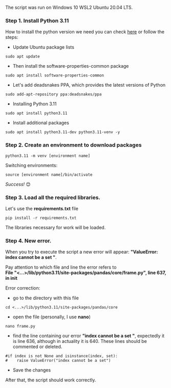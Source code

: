 The script was run on Windows 10 WSL2 Ubuntu 20.04 LTS.

### Step 1. Install Python 3.11

How to install the python version we need you can check [here](https://linuxways.net/ubuntu/how-to-install-python-3-11-on-ubuntu-20-04/) or follow the steps:

* Update Ubuntu package lists
```
sudo apt update
```
* Then install the software-properties-common package
```
sudo apt install software-properties-common
```
* Let's add deadsnakes PPA, which provides the latest versions of Python
```
sudo add-apt-repository ppa:deadsnakes/ppa
```
* Installing Python 3.11
```
sudo apt install python3.11
```
* Install additional packages
```
sudo apt install python3.11-dev python3.11-venv -y
```

### Step 2. Create an environment to download packages
```
python3.11 -m venv [environment name]
````
Switching environments:
```
source [environment name]/bin/activate
```
*Success!* 😊

### Step 3. Load all the required libraries.
Let's use the **requirements.txt** file

```
pip install -r requirements.txt
```
The libraries necessary for work will be loaded.

### Step 4. New error.
When you try to execute the script a new error will appear: **"ValueError: index cannot be a set "**.

Pay attention to which file and line the error refers to  
**File "<...>/lib/python3.11/site-packages/pandas/core/frame.py", line 637, in __init__**

Error correction:
* go to the directory with this file 
```
cd <...>/lib/python3.11/site-packages/pandas/core
```
* open the file (personally, I use **nano**)
```
nano frame.py
```
* find the line containing our error **"index cannot be a set "**, expectedly it is line 636, although in actuality it is 640. These lines should be commented or deleted. 
```
#if index is not None and isinstance(index, set):
#    raise ValueError("index cannot be a set")
```
* Save the changes

After that, the script should work correctly.
